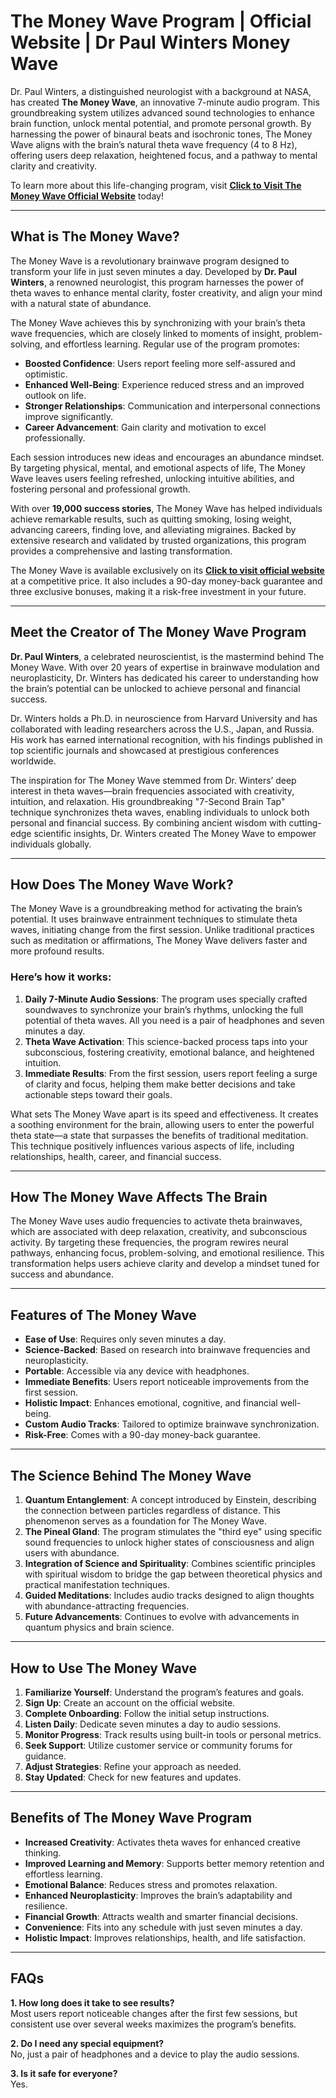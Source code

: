 # The Money Wave Program | Official Website | Dr Paul Winters Money Wave 

Dr. Paul Winters, a distinguished neurologist with a background at NASA, has created **The Money Wave**, an innovative 7-minute audio program. This groundbreaking system utilizes advanced sound technologies to enhance brain function, unlock mental potential, and promote personal growth. By harnessing the power of binaural beats and isochronic tones, The Money Wave aligns with the brain’s natural theta wave frequency (4 to 8 Hz), offering users deep relaxation, heightened focus, and a pathway to mental clarity and creativity.

To learn more about this life-changing program, visit **[Click to Visit The Money Wave Official Website](https://842114pgrzzxas6j1mkx0495zn.hop.clickbank.net/?&tid=usamoneywaves)** today!

---

## What is The Money Wave?

The Money Wave is a revolutionary brainwave program designed to transform your life in just seven minutes a day. Developed by **Dr. Paul Winters**, a renowned neurologist, this program harnesses the power of theta waves to enhance mental clarity, foster creativity, and align your mind with a natural state of abundance.

The Money Wave achieves this by synchronizing with your brain’s theta wave frequencies, which are closely linked to moments of insight, problem-solving, and effortless learning. Regular use of the program promotes:

- **Boosted Confidence**: Users report feeling more self-assured and optimistic.
- **Enhanced Well-Being**: Experience reduced stress and an improved outlook on life.
- **Stronger Relationships**: Communication and interpersonal connections improve significantly.
- **Career Advancement**: Gain clarity and motivation to excel professionally.

Each session introduces new ideas and encourages an abundance mindset. By targeting physical, mental, and emotional aspects of life, The Money Wave leaves users feeling refreshed, unlocking intuitive abilities, and fostering personal and professional growth.

With over **19,000 success stories**, The Money Wave has helped individuals achieve remarkable results, such as quitting smoking, losing weight, advancing careers, finding love, and alleviating migraines. Backed by extensive research and validated by trusted organizations, this program provides a comprehensive and lasting transformation.

The Money Wave is available exclusively on its **[Click to visit official website](https://842114pgrzzxas6j1mkx0495zn.hop.clickbank.net/?&tid=usamoneywaves)** at a competitive price. It also includes a 90-day money-back guarantee and three exclusive bonuses, making it a risk-free investment in your future.

---

## Meet the Creator of The Money Wave Program

**Dr. Paul Winters**, a celebrated neuroscientist, is the mastermind behind The Money Wave. With over 20 years of expertise in brainwave modulation and neuroplasticity, Dr. Winters has dedicated his career to understanding how the brain’s potential can be unlocked to achieve personal and financial success.

Dr. Winters holds a Ph.D. in neuroscience from Harvard University and has collaborated with leading researchers across the U.S., Japan, and Russia. His work has earned international recognition, with his findings published in top scientific journals and showcased at prestigious conferences worldwide.

The inspiration for The Money Wave stemmed from Dr. Winters’ deep interest in theta waves—brain frequencies associated with creativity, intuition, and relaxation. His groundbreaking "7-Second Brain Tap" technique synchronizes theta waves, enabling individuals to unlock both personal and financial success. By combining ancient wisdom with cutting-edge scientific insights, Dr. Winters created The Money Wave to empower individuals globally.

---

## How Does The Money Wave Work?

The Money Wave is a groundbreaking method for activating the brain’s potential. It uses brainwave entrainment techniques to stimulate theta waves, initiating change from the first session. Unlike traditional practices such as meditation or affirmations, The Money Wave delivers faster and more profound results.

### Here’s how it works:

1. **Daily 7-Minute Audio Sessions**: The program uses specially crafted soundwaves to synchronize your brain’s rhythms, unlocking the full potential of theta waves. All you need is a pair of headphones and seven minutes a day.
2. **Theta Wave Activation**: This science-backed process taps into your subconscious, fostering creativity, emotional balance, and heightened intuition.
3. **Immediate Results**: From the first session, users report feeling a surge of clarity and focus, helping them make better decisions and take actionable steps toward their goals.

What sets The Money Wave apart is its speed and effectiveness. It creates a soothing environment for the brain, allowing users to enter the powerful theta state—a state that surpasses the benefits of traditional meditation. This technique positively influences various aspects of life, including relationships, health, career, and financial success.

---

## How The Money Wave Affects The Brain

The Money Wave uses audio frequencies to activate theta brainwaves, which are associated with deep relaxation, creativity, and subconscious activity. By targeting these frequencies, the program rewires neural pathways, enhancing focus, problem-solving, and emotional resilience. This transformation helps users achieve clarity and develop a mindset tuned for success and abundance.

---

## Features of The Money Wave

- **Ease of Use**: Requires only seven minutes a day.
- **Science-Backed**: Based on research into brainwave frequencies and neuroplasticity.
- **Portable**: Accessible via any device with headphones.
- **Immediate Benefits**: Users report noticeable improvements from the first session.
- **Holistic Impact**: Enhances emotional, cognitive, and financial well-being.
- **Custom Audio Tracks**: Tailored to optimize brainwave synchronization.
- **Risk-Free**: Comes with a 90-day money-back guarantee.

---

## The Science Behind The Money Wave

1. **Quantum Entanglement**: A concept introduced by Einstein, describing the connection between particles regardless of distance. This phenomenon serves as a foundation for The Money Wave.
2. **The Pineal Gland**: The program stimulates the "third eye" using specific sound frequencies to unlock higher states of consciousness and align users with abundance.
3. **Integration of Science and Spirituality**: Combines scientific principles with spiritual wisdom to bridge the gap between theoretical physics and practical manifestation techniques.
4. **Guided Meditations**: Includes audio tracks designed to align thoughts with abundance-attracting frequencies.
5. **Future Advancements**: Continues to evolve with advancements in quantum physics and brain science.

---

## How to Use The Money Wave

1. **Familiarize Yourself**: Understand the program’s features and goals.
2. **Sign Up**: Create an account on the official website.
3. **Complete Onboarding**: Follow the initial setup instructions.
4. **Listen Daily**: Dedicate seven minutes a day to audio sessions.
5. **Monitor Progress**: Track results using built-in tools or personal metrics.
6. **Seek Support**: Utilize customer service or community forums for guidance.
7. **Adjust Strategies**: Refine your approach as needed.
8. **Stay Updated**: Check for new features and updates.

---

## Benefits of The Money Wave Program

- **Increased Creativity**: Activates theta waves for enhanced creative thinking.
- **Improved Learning and Memory**: Supports better memory retention and effortless learning.
- **Emotional Balance**: Reduces stress and promotes relaxation.
- **Enhanced Neuroplasticity**: Improves the brain’s adaptability and resilience.
- **Financial Growth**: Attracts wealth and smarter financial decisions.
- **Convenience**: Fits into any schedule with just seven minutes a day.
- **Holistic Impact**: Improves relationships, health, and life satisfaction.

---

## FAQs

**1. How long does it take to see results?**  
Most users report noticeable changes after the first few sessions, but consistent use over several weeks maximizes the program’s benefits.

**2. Do I need any special equipment?**  
No, just a pair of headphones and a device to play the audio sessions.

**3. Is it safe for everyone?**  
Yes.
